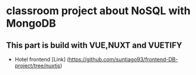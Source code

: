 # classroom project about NoSQL with MongoDB
## This part is build with VUE,NUXT and VUETIFY

- Hotel frontend [Link] (https://github.com/suntiago93/frontend-DB-project/tree/nuxtjs)

